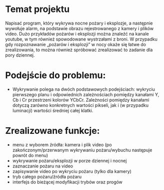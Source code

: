 # Temat projektu
Napisać program, który wykrywa nocne pożary i eksplozje, a następnie wywołuje alarm, na podstawie obrazu rejestrowanego z kamery i plików video. Dużo przykładów pożarów i eksplozji można znaleźć na kanale youtube, w tym również spowodowane wystrzałami z broni. W przypadku gdy rozpoznawanie „pożarów i eksplozji” w nocy okaże się łatwe do zrealizowania, to można również spróbować zrealizować to zadanie dla pory dziennej. 

# Podejście do problemu:
- Wykrywanie polega na dwóch podstawowych podejściach: wykryciu pierwszego planu i odpowiednich zależnościach pomiędzy kanałami Y, Cb i Cr przestrzeni kolorów YCbCr. Zależności pomiędzy kanałami dotyczą zarówno konkretnych wartości pikseli, jak i (w przypadku luminacji) wartości średniej całej klatki.

# Zrealizowane funkcje:
- menu z wyborem źródła: kamera i plik video (po zakończonym/przerwanym wykrywaniu pożaru/wybuchu następuje powrót do menu)
- wykrywanie pożaru/eksplozji w porze dziennej i nocnej
- zaznaczanie pożaru na video
- zapisywanie video po wykryciu pożaru (tylko dla kamery)
- tryb całego pożaru/źródła pożaru
- interfejs do bieżącej modyfikacji trybów oraz progów